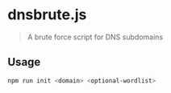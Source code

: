 # dnsbrute.js
> A brute force script for DNS subdomains

## Usage
```bash
npm run init <domain> <optional-wordlist>
```